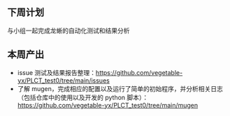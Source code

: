 ## 下周计划

与小组一起完成龙蜥的自动化测试和结果分析



## 本周产出

- issue 测试及结果报告整理：https://github.com/vegetable-yx/PLCT_test0/tree/main/issues
- 了解 mugen，完成相应的配置以及运行了简单的初始程序，并分析相关日志（包括仓库中的使用以及开发的 python 脚本）：https://github.com/vegetable-yx/PLCT_test0/tree/main/mugen